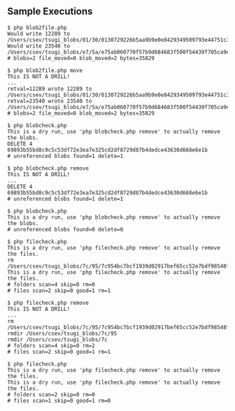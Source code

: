 

Sample Executions
-----------------

    $ php blob2file.php 
    Would write 12289 to /Users/csev/tsugi_blobs/01/30/0130729226b5aa9b9e0e8429349509793e44751c3b8d8da1319122a267eb0994
    Would write 23540 to /Users/csev/tsugi_blobs/e7/5a/e75ab060770f57b9d684683f500f54439f705ca9ecddf041a09aa5600ac66677
    # blobs=2 file_moved=0 blob_moved=2 bytes=35829

    $ php blob2file.php move
    This IS NOT A DRILL!
    ...
    retval=12289 wrote 12289 to /Users/csev/tsugi_blobs/01/30/0130729226b5aa9b9e0e8429349509793e44751c3b8d8da1319122a267eb0994
    retval=23540 wrote 23540 to /Users/csev/tsugi_blobs/e7/5a/e75ab060770f57b9d684683f500f54439f705ca9ecddf041a09aa5600ac66677
    # blobs=2 file_moved=0 blob_moved=2 bytes=35829

    $ php blobcheck.php
    This is a dry run, use 'php blobcheck.php remove' to actually remove the blobs.
    DELETE 4 69893b55bd8c9c5c53df72e3ea7e325cd2df8729d87b4dedce43630d668e6e1b
    # unreferenced blobs found=1 delete=1

    $ php blobcheck.php remove
    This IS NOT A DRILL!
    ...
    DELETE 4 69893b55bd8c9c5c53df72e3ea7e325cd2df8729d87b4dedce43630d668e6e1b
    # unreferenced blobs found=1 delete=1

    $ php blobcheck.php 
    This is a dry run, use 'php blobcheck.php remove' to actually remove the blobs.
    # unreferenced blobs found=0 delete=0

    $ php filecheck.php 
    This is a dry run, use 'php filecheck.php remove' to actually remove the files.
    rm /Users/csev/tsugi_blobs/7c/95/7c954bc7bcf1939d02917bef65cc52e7bdf98548f526218ef633152934334967
    This is a dry run, use 'php filecheck.php remove' to actually remove the files.
    # folders scan=4 skip=0 rm=0
    # files scan=2 skip=0 good=1 rm=1

    $ php filecheck.php remove
    This IS NOT A DRILL!
    ...
    rm /Users/csev/tsugi_blobs/7c/95/7c954bc7bcf1939d02917bef65cc52e7bdf98548f526218ef633152934334967
    rmdir /Users/csev/tsugi_blobs/7c/95
    rmdir /Users/csev/tsugi_blobs/7c
    # folders scan=4 skip=0 rm=2
    # files scan=2 skip=0 good=1 rm=1

    $ php filecheck.php 
    This is a dry run, use 'php filecheck.php remove' to actually remove the files.
    This is a dry run, use 'php filecheck.php remove' to actually remove the files.
    # folders scan=2 skip=0 rm=0
    # files scan=1 skip=0 good=1 rm=0

